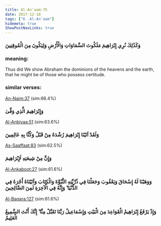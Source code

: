 ```yaml
---
title: Al-An'aam:75
date: 2017-12-18
tags: ["6 .Al-An'aam"]
hidemeta: true 
ShowPostNavLinks: true 
---
```

### وَكَذَٰلِكَ نُرِي إِبْرَاهِيمَ مَلَكُوتَ السَّمَاوَاتِ وَالْأَرْضِ وَلِيَكُونَ مِنَ الْمُوقِنِينَ
### meaning: 
Thus did We show Abraham the dominions of the heavens and the earth, that he might be of those who possess certitude.
### similar verses: 

[An-Najm:37](/53/37) (sim:66.4%)

### وَإِبْرَاهِيمَ الَّذِي وَفَّىٰ

[Al-Anbiyaa:51](/21/51) (sim:63.6%)

### وَلَقَدْ آتَيْنَا إِبْرَاهِيمَ رُشْدَهُ مِنْ قَبْلُ وَكُنَّا بِهِ عَالِمِينَ

[As-Saaffaat:83](/37/83) (sim:62.5%)

### وَإِنَّ مِنْ شِيعَتِهِ لَإِبْرَاهِيمَ

[Al-Ankaboot:27](/29/27) (sim:61.6%)

### وَوَهَبْنَا لَهُ إِسْحَاقَ وَيَعْقُوبَ وَجَعَلْنَا فِي ذُرِّيَّتِهِ النُّبُوَّةَ وَالْكِتَابَ وَآتَيْنَاهُ أَجْرَهُ فِي الدُّنْيَا ۖ وَإِنَّهُ فِي الْآخِرَةِ لَمِنَ الصَّالِحِينَ

[Al-Baqara:127](/2/127) (sim:61.6%)

### وَإِذْ يَرْفَعُ إِبْرَاهِيمُ الْقَوَاعِدَ مِنَ الْبَيْتِ وَإِسْمَاعِيلُ رَبَّنَا تَقَبَّلْ مِنَّا ۖ إِنَّكَ أَنْتَ السَّمِيعُ الْعَلِيمُ
